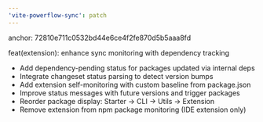 ```yaml
---
'vite-powerflow-sync': patch
---
```


anchor: 72810e711c0532bd44e6ce4f2fe870d5b5aaa8fd

feat(extension): enhance sync monitoring with dependency tracking

- Add dependency-pending status for packages updated via internal deps
- Integrate changeset status parsing to detect version bumps
- Add extension self-monitoring with custom baseline from package.json
- Improve status messages with future versions and trigger packages
- Reorder package display: Starter → CLI → Utils → Extension
- Remove extension from npm package monitoring (IDE extension only)
